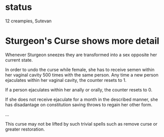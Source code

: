 # status

12 creampies, Sutevan

# Sturgeon's Curse shows more detail

Whenever Sturgeon sneezes they are transformed into a sex opposite her current state.

In order to undo the curse while female, she has to receive semen within her vaginal
cavity 500 times with the same person. Any time a new person ejaculates within her 
vaginal cavity, the counter resets to 1.

If a person ejaculates within her anally or orally, the counter resets to 0.

If she does not receive ejaculate for a month in the described manner, she has disadantage
on constitution saving throws to regain her other form.

...

This curse may not be lifted by such trivial spells such as remove curse or greater restoration.
